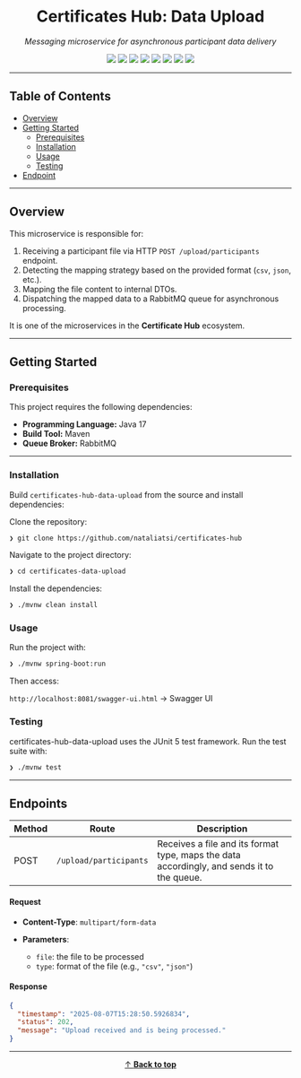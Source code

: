 <h1 align="center">Certificates Hub: Data Upload</h1>

<p align="center"><em>Messaging microservice for asynchronous participant data delivery</em></p>

<p align="center">
  <img src="https://img.shields.io/badge/Status-In%20Development-2496ED?style=flat">
  <img src="https://img.shields.io/badge/Java-17-2496ED?style=flat&logo=java&logoColor=white">
  <img src="https://img.shields.io/badge/Spring%20Boot-3.x-2496ED?style=flat&logo=spring-boot&logoColor=white">
  <img src="https://img.shields.io/badge/RabbitMQ-Queue-2496ED?style=flat&logo=rabbitmq&logoColor=white">
  <img src="https://img.shields.io/badge/REST%20API-Design-2496ED?style=flat&logo=OpenAPI-Initiative&logoColor=white">
  <img src="https://img.shields.io/badge/Swagger-UI-2496ED?style=flat&logo=swagger&logoColor=white">
  <img src="https://img.shields.io/badge/JUnit5-Test-2496ED?style=flat&logo=junit5&logoColor=white">
  <img src="https://img.shields.io/badge/Maven-Build-2496ED?style=flat&logo=apache-maven&logoColor=white">
</p>

---

## Table of Contents

- [Overview](#overview)
- [Getting Started](#getting-started)
    - [Prerequisites](#prerequisites)
    - [Installation](#installation)
    - [Usage](#usage)
    - [Testing](#testing)
- [Endpoint](#endpoint)

---

## Overview

This microservice is responsible for:

1. Receiving a participant file via HTTP `POST /upload/participants` endpoint.
2. Detecting the mapping strategy based on the provided format (`csv`, `json`, etc.).
3. Mapping the file content to internal DTOs.
4. Dispatching the mapped data to a RabbitMQ queue for asynchronous processing.

It is one of the microservices in the **Certificate Hub** ecosystem.

---

## Getting Started

### Prerequisites

This project requires the following dependencies:

- **Programming Language:** Java 17
- **Build Tool:** Maven
- **Queue Broker:** RabbitMQ

---

### Installation

Build `certificates-hub-data-upload` from the source and install dependencies:

Clone the repository:

```bash
❯ git clone https://github.com/nataliatsi/certificates-hub
```

Navigate to the project directory:

```bash
❯ cd certificates-data-upload
```

Install the dependencies:

```bash
❯ ./mvnw clean install
```

### Usage

Run the project with:

```bash
❯ ./mvnw spring-boot:run
```

Then access:

`http://localhost:8081/swagger-ui.html` → Swagger UI

### Testing

certificates-hub-data-upload uses the JUnit 5 test framework. Run the test suite with:

```bash
❯ ./mvnw test
```

---

## Endpoints

| Method | Route                  | Description                                                                                |
|--------|------------------------|--------------------------------------------------------------------------------------------|
| POST   | `/upload/participants` | Receives a file and its format type, maps the data accordingly, and sends it to the queue. |


#### Request

* **Content-Type**: `multipart/form-data`
* **Parameters**:

    * `file`: the file to be processed
    * `type`: format of the file (e.g., `"csv"`, `"json"`)

#### Response

```json
{
  "timestamp": "2025-08-07T15:28:50.5926834",
  "status": 202,
  "message": "Upload received and is being processed."
}
```

---

<div align="center">

[↑ **Back to top**](#certificates-hub-data-upload)

</div>
